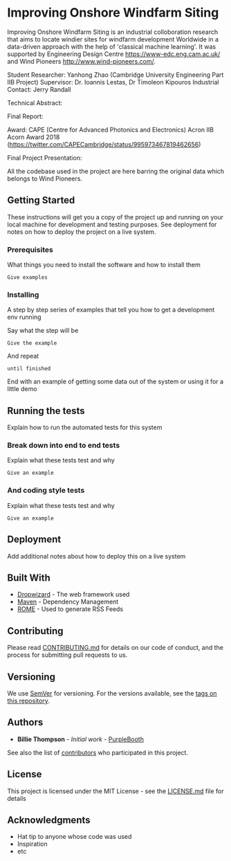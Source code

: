 # Improving Onshore Windfarm Siting

Improving Onshore Windfarm Siting is an industrial colloboration research that aims to locate windier sites for windfarm development Worldwide in a data-driven approach with the help of 'classical machine learning'. It was supported by Engineering Design Centre https://www-edc.eng.cam.ac.uk/ and Wind Pioneers http://www.wind-pioneers.com/.

Student Researcher: Yanhong Zhao (Cambridge University Engineering Part IIB Project)
Supervisor: Dr. Ioannis Lestas, Dr Timoleon Kipouros
Industrial Contact: Jerry Randall

Technical Abstract:

Final Report:


Award: CAPE (Centre for Advanced Photonics and Electronics) Acron IIB Acorn Award 2018 (https://twitter.com/CAPECambridge/status/995973467819462656)

Final Project Presentation: 

All the codebase used in the project are here barring the original data which belongs to Wind Pioneers.



## Getting Started

These instructions will get you a copy of the project up and running on your local machine for development and testing purposes. See deployment for notes on how to deploy the project on a live system.

### Prerequisites

What things you need to install the software and how to install them

```
Give examples
```

### Installing

A step by step series of examples that tell you how to get a development env running

Say what the step will be

```
Give the example
```

And repeat

```
until finished
```

End with an example of getting some data out of the system or using it for a little demo

## Running the tests

Explain how to run the automated tests for this system

### Break down into end to end tests

Explain what these tests test and why

```
Give an example
```

### And coding style tests

Explain what these tests test and why

```
Give an example
```

## Deployment

Add additional notes about how to deploy this on a live system

## Built With

* [Dropwizard](http://www.dropwizard.io/1.0.2/docs/) - The web framework used
* [Maven](https://maven.apache.org/) - Dependency Management
* [ROME](https://rometools.github.io/rome/) - Used to generate RSS Feeds

## Contributing

Please read [CONTRIBUTING.md](https://gist.github.com/PurpleBooth/b24679402957c63ec426) for details on our code of conduct, and the process for submitting pull requests to us.

## Versioning

We use [SemVer](http://semver.org/) for versioning. For the versions available, see the [tags on this repository](https://github.com/your/project/tags). 

## Authors

* **Billie Thompson** - *Initial work* - [PurpleBooth](https://github.com/PurpleBooth)

See also the list of [contributors](https://github.com/your/project/contributors) who participated in this project.

## License

This project is licensed under the MIT License - see the [LICENSE.md](LICENSE.md) file for details

## Acknowledgments

* Hat tip to anyone whose code was used
* Inspiration
* etc

